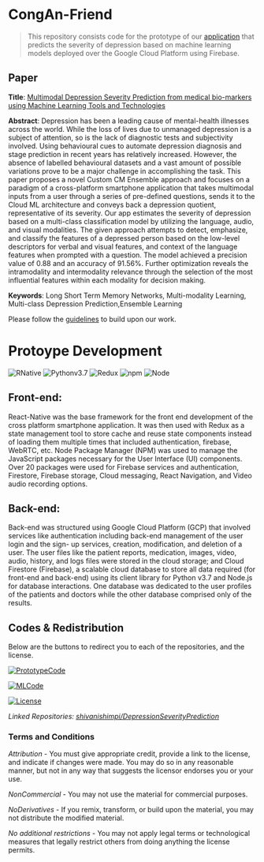 # CongAn-Friend

> This repository consists code for the prototype of our [application](#paper) that predicts the severity of depression based on machine learning models deployed over the Google Cloud Platform using Firebase.

## Paper

**Title**:
[Multimodal Depression Severity Prediction from medical bio-markers using Machine Learning Tools and Technologies](https://www.researchgate.net/publication/344244798_Multimodal_Depression_Severity_Prediction_from_medical_bio-markers_using_Machine_Learning_Tools_and_Technologies)

**Abstract**:
Depression has been a leading cause of mental-health illnesses across the world. While the loss of lives due to unmanaged depression is a subject of attention, so is the lack of diagnostic tests and subjectivity involved. Using behavioural cues to automate depression diagnosis and stage prediction in recent years has relatively increased. However, the absence of labelled behavioural datasets and a vast amount of possible variations prove to be a major challenge in accomplishing the task. This paper proposes a novel Custom CM Ensemble approach and focuses on a paradigm of a cross-platform smartphone application that takes multimodal inputs from a user through a series of pre-defined questions, sends it to the Cloud ML architecture and conveys back a depression quotient, representative of its severity. Our app estimates the severity of depression based on a multi-class classification model by utilizing the language, audio, and visual modalities. The given approach attempts to detect, emphasize, and classify the features of a depressed person based on the low-level descriptors for verbal and visual features, and context of the language features when prompted with a question. The model achieved a precision value of 0.88 and an accuracy of 91.56%. Further optimization reveals the intramodality and intermodality relevance through the selection of the most influential features within each modality for decision making.

**Keywords**:
Long Short Term Memory Networks, Multi-modality Learning, Multi-class Depression Prediction,Ensemble Learning


Please follow the [guidelines](#codes--redistribution) to build upon our work.

# Protoype Development

![RNative](https://img.shields.io/badge/framework-React--Native-blue) ![Pythonv3.7](https://img.shields.io/badge/python-v3.7-brightgreen)  ![Redux](https://img.shields.io/badge/redux-v4.0.5-brightgreen) ![npm](https://img.shields.io/badge/npm-v6.14-brightgreen) ![Node](https://img.shields.io/badge/node-v14.9.0-brightgreen)


## Front-end:
React-Native was the base framework for the front end development of the cross platform smartphone application. It was then used with Redux as a state management tool to store cache and reuse state components instead of loading them multiple times that included authentication, firebase, WebRTC, etc. Node Package Manager (NPM) was used to manage the JavaScript packages necessary for the User Interface (UI) components. Over 20 packages were used for Firebase services and authentication, Firestore, Firebase storage, Cloud messaging, React Navigation, and Video audio recording options.

## Back-end:
Back-end was structured using Google Cloud Platform (GCP) that involved services like authentication including back-end management of the user login and the sign- up services, creation, modification, and deletion of a user. The user files like the patient reports, medication, images, video, audio, history, and logs files were stored in the cloud storage; and Cloud Firestore (Firebase), a scalable cloud database to store all data required (for front-end and back-end) using its client library for Python v3.7 and Node.js for database interactions. One database was dedicated to the user profiles of the patients and doctors while the other database comprised only of the results.





## Codes & Redistribution

Below are the buttons to redirect you to each of the repositories, and the license.

[![PrototypeCode][2.2]][2] 

[![MLCode][3.3]][3]

[![License][1.1]][1]


[1.1]:https://img.shields.io/badge/license-LICENSE%3A%20Creative%20Common's%20Non%20Attribution%20International%204.0-red
[2.2]: https://img.shields.io/badge/code-protoype-green
[3.3]: https://img.shields.io/badge/code-ML--models-green

[1]: https://github.com/shivanishimpi/DepressionSeverityPrediction/blob/master/Attribution-NonCommercial-NoDerivatives4.0International.pdf
[2]: https://github.com/Ritik-Sharma38/CongAn-Friend
[3]: https://github.com/shivanishimpi/DepressionSeverityPrediction 

*Linked Repositories: [shivanishimpi/DepressionSeverityPrediction](https://github.com/shivanishimpi/DepressionSeverityPrediction/)*

### Terms and Conditions 

*Attribution* - You must give appropriate credit, provide a link to the license, and indicate if changes were made. You may do so in any reasonable manner, but not in any way that suggests the licensor endorses you or your use.

*NonCommercial* - You may not use the material for commercial purposes.

*NoDerivatives* - If you remix, transform, or build upon the material, you may not distribute the modified material.

*No additional restrictions* - You may not apply legal terms or technological measures that legally restrict others from doing anything the license permits.
